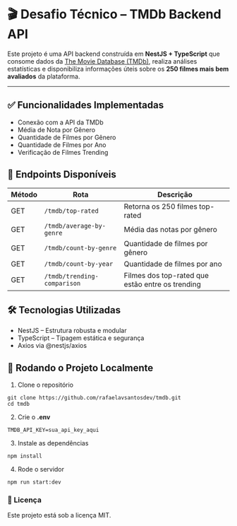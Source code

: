 # 🎬 Desafio Técnico – TMDb Backend API

Este projeto é uma API backend construída em **NestJS + TypeScript** que consome dados da [The Movie Database (TMDb)](https://developer.themoviedb.org/reference/intro/getting-started), realiza análises estatísticas e disponibiliza informações úteis sobre os **250 filmes mais bem avaliados** da plataforma.

---

## ✅ Funcionalidades Implementadas

* Conexão com a API da TMDb 
* Média de Nota por Gênero 
* Quantidade de Filmes por Gênero
* Quantidade de Filmes por Ano
* Verificação de Filmes Trending

## 🚀 Endpoints Disponíveis

| Método | Rota                        | Descrição                                        |
| ------ | --------------------------- | ------------------------------------------------ |
| GET    | `/tmdb/top-rated`           | Retorna os 250 filmes top-rated                  |
| GET    | `/tmdb/average-by-genre`    | Média das notas por gênero                       |
| GET    | `/tmdb/count-by-genre`      | Quantidade de filmes por gênero                  |
| GET    | `/tmdb/count-by-year`       | Quantidade de filmes por ano                     |
| GET    | `/tmdb/trending-comparison` | Filmes dos top-rated que estão entre os trending |

## 🛠️ Tecnologias Utilizadas
* NestJS – Estrutura robusta e modular
* TypeScript – Tipagem estática e segurança
* Axios via @nestjs/axios

## 💽 Rodando o Projeto Localmente

1. Clone o repositório
```
git clone https://github.com/rafaelavsantosdev/tmdb.git
cd tmdb
```

2. Crie o **.env**
```
TMDB_API_KEY=sua_api_key_aqui
```

3. Instale as dependências
```
npm install
```

4. Rode o servidor
```
npm run start:dev
```

### 📜 Licença
Este projeto está sob a licença MIT.